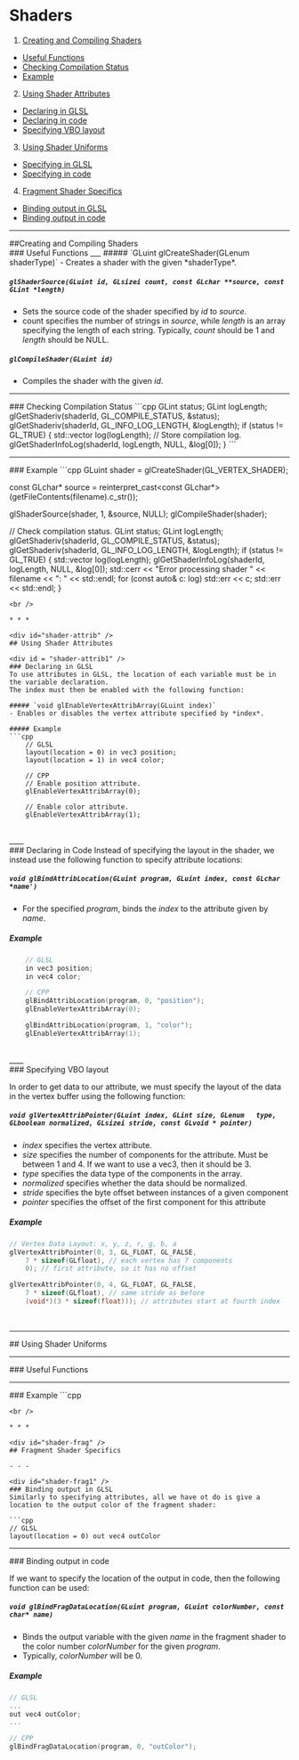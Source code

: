 # Shaders
1. [Creating and Compiling Shaders](#shader-compile)
  - [Useful Functions](#shader-compile1)
  - [Checking Compilation Status](#shader-compile2)
  - [Example](#example)
2. [Using Shader Attributes](#shader-attrib)
  - [Declaring in GLSL](#shader-attrib1)
  - [Declaring in code](#shader-attrib2)
  - [Specifying VBO layout](#shader-attrib3)
3. [Using Shader Uniforms](#shader-uniform)
  - [Specifying in GLSL](#shader-uniform1)
  - [Specifying in code](#shader-uniform2)
4. [Fragment Shader Specifics](#shader-frag)
  - [Binding output in GLSL](#shader-frag1)
  - [Binding output in code](#shader-frag2)

* * *
 
<div id="shader-compile" />
##Creating and Compiling Shaders

<div id="shader-compile1" />
### Useful Functions
___
##### `GLuint glCreateShader(GLenum shaderType)`
- Creates a shader with the given *shaderType*.

##### `glShaderSource(GLuint id, GLsizei count, const GLchar **source, const GLint *length)`
- Sets the source code of the shader specified by *id* to *source*.
- count specifies the number of strings in *source*, while *length* is an array specifying the length of each string.
  Typically, *count* should be 1 and *length* should be NULL.
##### `glCompileShader(GLuint id)`
- Compiles the shader with the given *id*.

- - -

<div id="shader-compile2" />
###  Checking Compilation Status
```cpp
GLint status;
GLint logLength;
glGetShaderiv(shaderId, GL_COMPILE_STATUS, &status);
glGetShaderiv(shaderId, GL_INFO_LOG_LENGTH, &logLength);
if (status != GL_TRUE) {
  std::vector<char> log(logLength);
  // Store compilation log.
  glGetShaderInfoLog(shaderId, logLength, NULL, &log[0]);
}
```

- - -

<div id="shader-compile3" />
### Example
```cpp
GLuint shader = glCreateShader(GL_VERTEX_SHADER);

const GLchar* source = reinterpret_cast<const GLchar*>(getFileContents(filename).c_str());

glShaderSource(shader, 1, &source, NULL);
glCompileShader(shader);

// Check compilation status.
GLint status;
GLint logLength;
glGetShaderiv(shaderId, GL_COMPILE_STATUS, &status);
glGetShaderiv(shaderId, GL_INFO_LOG_LENGTH, &logLength);
if (status != GL_TRUE) {
  std::vector<char> log(logLength);
  glGetShaderInfoLog(shaderId, logLength, NULL, &log[0]);
  std::cerr << "Error processing shader " << filename << ": " << std::endl;
  for (const auto& c: log)
  	std::err << c;
  std::err << std::endl;
}
```
<br />

* * *

<div id="shader-attrib" />
## Using Shader Attributes

<div id = "shader-attrib1" />
### Declaring in GLSL
To use attributes in GLSL, the location of each variable must be in the variable declaration.
The index must then be enabled with the following function:

##### `void glEnableVertexAttribArray(GLuint index)`
- Enables or disables the vertex attribute specified by *index*.

##### Example
```cpp
	// GLSL
    layout(location = 0) in vec3 position;
    layout(location = 1) in vec4 color;

    // CPP
    // Enable position attribute.
    glEnableVertexAttribArray(0);
    
    // Enable color attribute.
    glEnableVertexAttribArray(1);
```
<br />
____

<div id="shader-attrib2" />
### Declaring in Code
Instead of specifying the layout in the shader, we instead use the following function to specify attribute locations:

##### `void glBindAttribLocation(GLuint program, GLuint index, const GLchar *name')`
- For the specified *program*, binds the *index* to the attribute given by *name*.

##### Example
```cpp
	// GLSL
    in vec3 position;
    in vec4 color;

    // CPP
    glBindAttribLocation(program, 0, "position");
    glEnableVertexAttribArray(0);

    glBindAttribLocation(program, 1, "color");
    glEnableVertexAttribArray(1);
```

<br />
____

<div id="shader-attrib3" />
### Specifying VBO layout

In order to get data to our attribute, we must specify the layout of the data in the vertex buffer using the following function:

##### `void glVertexAttribPointer(GLuint index, GLint size, GLenum   type, GLboolean normalized, GLsizei stride, const GLvoid * pointer)`
- *index* specifies the vertex attribute.
- *size* specifies the number of components for the attribute. Must be between 1 and 4. If we want to use a vec3, then it should be 3.
- *type* specifies the data type of the components in the array.
- *normalized* specifies whether the data should be normalized.
- *stride* specifies the byte offset between instances of a given component
- *pointer* specifies the offset of the first component for this attribute

##### Example
```cpp
// Vertex Data Layout: x, y, z, r, g, b, a
glVertexAttribPointer(0, 3, GL_FLOAT, GL_FALSE,
    7 * sizeof(GLfloat), // each vertex has 7 components
    0); // first attribute, so it has no offset

glVertexAttribPointer(0, 4, GL_FLOAT, GL_FALSE,
    7 * sizeof(GLfloat), // same stride as before
    (void*)(3 * sizeof(float))); // attributes start at fourth index
```

<br />

* * *

<div id="shader-uniform" />
## Using Shader Uniforms

- - -

<div id="shader-uniform1" />
### Useful Functions

- - -
<div id="shader-uniform2" />
### Example
```cpp

```
<br />

* * *

<div id="shader-frag" />
## Fragment Shader Specifics

- - -

<div id="shader-frag1" />
### Binding output in GLSL
Similarly to specifying attributes, all we have ot do is give a location to the output color of the fragment shader:

```cpp
// GLSL
layout(location = 0) out vec4 outColor
```

- - -

<div id="shader-frag2" />
### Binding output in code

If we want to specify the location of the output in code, then the following function can be used: 
##### `void glBindFragDataLocation(GLuint program, GLuint colorNumber, const char* name)`
- Binds the output variable with the given *name* in the fragment shader to the color number *colorNumber* for the given *program*.
- Typically, *colorNumber* will be 0.

##### Example
```cpp
// GLSL
...
out vec4 outColor;
...

// CPP
glBindFragDataLocation(program, 0, "outColor");

```
